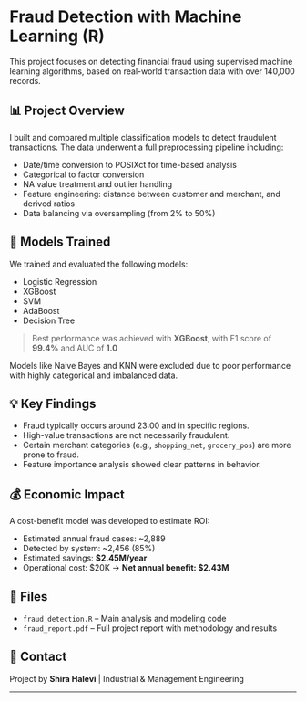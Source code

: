 # Fraud Detection with Machine Learning (R)

This project focuses on detecting financial fraud using supervised machine learning algorithms, based on real-world transaction data with over 140,000 records.

## 📊 Project Overview

I built and compared multiple classification models to detect fraudulent transactions. The data underwent a full preprocessing pipeline including:

- Date/time conversion to POSIXct for time-based analysis
- Categorical to factor conversion
- NA value treatment and outlier handling
- Feature engineering: distance between customer and merchant, and derived ratios
- Data balancing via oversampling (from 2% to 50%)

## 🧠 Models Trained

We trained and evaluated the following models:

- Logistic Regression
- XGBoost
- SVM
- AdaBoost
- Decision Tree

> Best performance was achieved with **XGBoost**, with F1 score of **99.4%** and AUC of **1.0**

Models like Naive Bayes and KNN were excluded due to poor performance with highly categorical and imbalanced data.

## 💡 Key Findings

- Fraud typically occurs around 23:00 and in specific regions.
- High-value transactions are not necessarily fraudulent.
- Certain merchant categories (e.g., `shopping_net`, `grocery_pos`) are more prone to fraud.
- Feature importance analysis showed clear patterns in behavior.

## 💰 Economic Impact

A cost-benefit model was developed to estimate ROI:
- Estimated annual fraud cases: ~2,889
- Detected by system: ~2,456 (85%)
- Estimated savings: **$2.45M/year**
- Operational cost: $20K → **Net annual benefit: $2.43M**

## 📂 Files

- `fraud_detection.R` – Main analysis and modeling code
- `fraud_report.pdf` – Full project report with methodology and results

## 📧 Contact

Project by **Shira Halevi** | Industrial & Management Engineering

---

